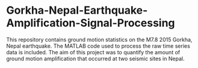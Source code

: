 # Gorkha-Nepal-Earthquake-Amplification-Signal-Processing
This repository contains ground motion statistics on the M7.8 2015 Gorkha, Nepal earthquake. The MATLAB code used to process the raw time series data is included.
The aim of this project was to quantify the amount of ground motion amplification that occurred at two seismic sites in Nepal.
